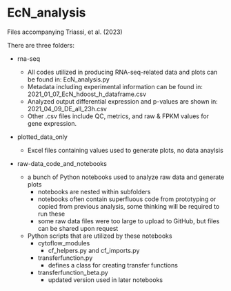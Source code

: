 # EcN_analysis
Files accompanying Triassi, et al. (2023)

There are three folders:
* rna-seq
	- All codes utilized in producing RNA-seq-related data and plots can be found in: EcN_analysis.py
	- Metadata including experimental information can be found in: 2021_01_07_EcN_hdoost_h_dataframe.csv
	- Analyzed output differential expression and p-values are shown in: 2021_04_09_DE_all_23h.csv
	- Other .csv files include QC, metrics, and raw & FPKM values for gene expression.

* plotted_data_only
	- Excel files containing values used to generate plots, no data anaylsis

* raw-data_code_and_notebooks
	- a bunch of Python notebooks used to analyze raw data and generate plots
		* notebooks are nested within subfolders
		* notebooks often contain superfluous code from prototyping or copied from previous analysis, some thinking will be required to run these
		* some raw data files were too large to upload to GitHub, but files can be shared upon request
	- Python scripts that are utilized by these notebooks
		* cytoflow_modules
			- cf_helpers.py and cf_imports.py
		* transferfunction.py
			- defines a class for creating transfer functions
		* transferfunction_beta.py
			- updated version used in later notebooks
